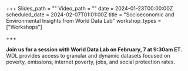+++
Slides_path = ""
Video_path = ""
date = 2024-01-23T00:00:00Z
scheduled_date = 2024-02-07T01:01:00Z
title = "Socioeconomic and Environmental Insights from World Data Lab"
workshop_types = ["Workshops"]

+++

**Join us for a session with World Data Lab on February, 7 at 9:30am ET.** WDL provides access to granular and dynamic datasets focused on poverty, emissions, internet poverty, jobs, and social protection rates.